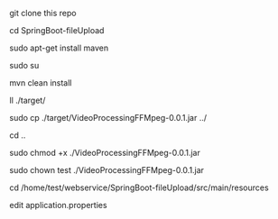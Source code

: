 git clone this repo

cd SpringBoot-fileUpload

sudo apt-get install maven

sudo su

mvn clean install

ll ./target/

sudo cp ./target/VideoProcessingFFMpeg-0.0.1.jar ../

cd ..

sudo chmod +x ./VideoProcessingFFMpeg-0.0.1.jar

sudo chown test ./VideoProcessingFFMpeg-0.0.1.jar

cd /home/test/webservice/SpringBoot-fileUpload/src/main/resources

edit application.properties
